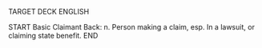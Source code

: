 TARGET DECK
ENGLISH

START
Basic
Claimant
Back: n. Person making a claim, esp. In a lawsuit, or claiming state benefit.
END
